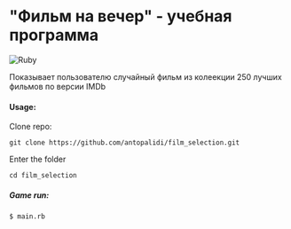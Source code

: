 # "Фильм на вечер" - учебная программа

![Ruby](https://img.shields.io/badge/Ruby-CC342D?style=for-the-badge&logo=ruby&logoColor=white)

Показывает пользователю случайный фильм из колеекции 250 лучших фильмов по версии IMDb

#### Usage:

Clone repo:

```
git clone https://github.com/antopalidi/film_selection.git
```
Enter the folder
```
cd film_selection
```
##### Game run:
```
$ main.rb
```

